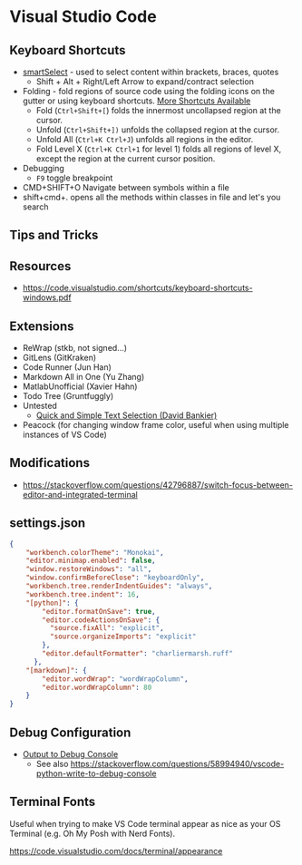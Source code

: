 # Visual Studio Code

## Keyboard Shortcuts

- [smartSelect](https://stackoverflow.com/questions/37835012/select-everything-between-matching-brackets-in-vs-code) - used to select content within brackets, braces, quotes
  - Shift + Alt + Right/Left Arrow to expand/contract selection
- Folding - fold regions of source code using the folding icons on the gutter or using keyboard shortcuts. [More Shortcuts Available](https://code.visualstudio.com/docs/editor/codebasics#_folding)
  - Fold (`Ctrl+Shift+[`) folds the innermost uncollapsed region at the cursor.
  - Unfold (`Ctrl+Shift+])` unfolds the collapsed region at the cursor.
  - Unfold All (`Ctrl+K Ctrl+J`) unfolds all regions in the editor.
  - Fold Level X (`Ctrl+K Ctrl+1` for level 1) folds all regions of level X, except the region at the current cursor position.
- Debugging
  - `F9` toggle breakpoint
- CMD+SHIFT+O Navigate between symbols within a file
- shift+cmd+. opens all the methods within classes in file and let's you search

## Tips and Tricks

## Resources
- https://code.visualstudio.com/shortcuts/keyboard-shortcuts-windows.pdf

## Extensions
- ReWrap (stkb, not signed...)
- GitLens (GitKraken)
- Code Runner (Jun Han)
- Markdown All in One (Yu Zhang)
- MatlabUnofficial (Xavier Hahn)
- Todo Tree (Gruntfuggly)
- Untested
  - [Quick and Simple Text Selection (David Bankier)](https://marketplace.visualstudio.com/items?itemName=dbankier.vscode-quick-select)
- Peacock (for changing window frame color, useful when using multiple instances of VS Code)

## Modifications
- https://stackoverflow.com/questions/42796887/switch-focus-between-editor-and-integrated-terminal

## settings.json

```json
{
    "workbench.colorTheme": "Monokai",
    "editor.minimap.enabled": false,
    "window.restoreWindows": "all",
    "window.confirmBeforeClose": "keyboardOnly",
    "workbench.tree.renderIndentGuides": "always",
    "workbench.tree.indent": 16,
    "[python]": {
        "editor.formatOnSave": true,
        "editor.codeActionsOnSave": {
          "source.fixAll": "explicit",
          "source.organizeImports": "explicit"
        },
        "editor.defaultFormatter": "charliermarsh.ruff"
      },
    "[markdown]": {
        "editor.wordWrap": "wordWrapColumn",
        "editor.wordWrapColumn": 80
    }
}
```

## Debug Configuration

- [Output to Debug Console](https://code.visualstudio.com/docs/python/debugging#_console)
  - See also https://stackoverflow.com/questions/58994940/vscode-python-write-to-debug-console
 
## Terminal Fonts

Useful when trying to make VS Code terminal appear as nice as your OS Terminal (e.g. Oh My Posh with Nerd Fonts).

https://code.visualstudio.com/docs/terminal/appearance
